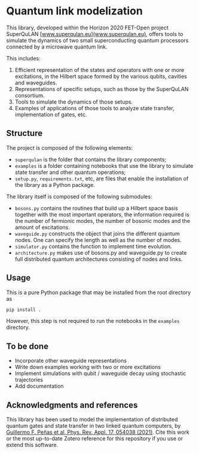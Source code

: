 # Quantum link modelization

This library, developed within the Horizon 2020 FET-Open project SuperQuLAN [www.superqulan.eu](www.superqulan.eu), offers tools to simulate the dynamics of two small superconducting quantum processors connected by a microwave quantum link.

This includes:
1. Efficient representation of the states and operators with one or more excitations, in the Hilbert space formed by the various qubits, cavities and waveguides.
2. Representations of specific setups, such as those by the SuperQuLAN consortium.
3. Tools to simulate the dynamics of those setups.
4. Examples of applications of those tools to analyze state transfer, implementation of gates, etc.

## Structure

The project is composed of the following elements:
- `superqulan` is the folder that contains the library components;
- `examples` is a folder containing notebooks that use the library to simulate state transfer and other quantum operations;
- `setup.py`, `requirements.txt`, etc, are files that enable the installation of the library as a Python package.

The library itself is composed of the following submodules:
- `bosons.py` contains the routines that build up a Hilbert space basis together with the most important operators, the information required is the number of fermionic modes, the number of bosonic modes and the amount of excitations.
- `waveguide.py` constructs the object that joins the different quantum nodes. One can specify the length as well as the number of modes.
- `simulator.py` contains the function to implement time evolution.
- `architecture.py` makes use of bosons.py and waveguide.py to create full distributed quantum architectures consisting of nodes and links.

## Usage

This is a pure Python package that may be installed from the root directory as
```bash
pip install .
```
However, this step is not required to run the notebooks in the `examples` directory.

## To be done

- Incorporate other waveguide representations
- Write down examples working with two or more excitations
- Implement simulations with qubit / waveguide decay using stochastic trajectories
- Add documentation

## Acknowledgments and references

This library has been used to model the implementation of distributed quantum gates and state transfer in two linked quantum computers, by [Guillermo F. Peñas et al, Phys. Rev. Appl. 17, 054038 (2021)](https://journals.aps.org/prapplied/abstract/10.1103/PhysRevApplied.17.054038). Cite this work or the most up-to-date Zotero reference for this repository if you use or extend this software.